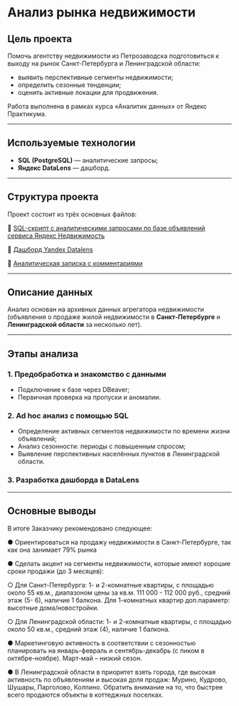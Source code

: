# Анализ рынка недвижимости 
## Цель проекта  
Помочь агентству недвижимости из Петрозаводска подготовиться к выходу на рынок Санкт-Петербурга и Ленинградской области:

- выявить перспективные сегменты недвижимости;
- определить сезонные тенденции;
- оценить активные локации для продвижения.

Работа выполнена в рамках курса «Аналитик данных» от Яндекс Практикума.

---
## Используемые технологии

- **SQL (PostgreSQL)** — аналитические запросы;
- **Яндекс DataLens** — дашборд.
---
## Структура проекта

Проект состоит из трёх основных файлов:

🔷 [SQL-скрипт с аналитическими запросами по базе объявлений сервиса Яндекс Недвижимость](https://github.com/Lena-Artemenko/data-analyst-portfolio/blob/b2661d01b75ba6d77db801b399218b52533a5a7c/real-estate-analytics/Analyse_real_estate.sql)

🔷 [Дашборд Yandex Datalens](https://datalens.yandex/njlcj4fd22di9?tab=aW)

🔷 [Аналитическая записка с комментариями](https://github.com/Lena-Artemenko/data-analyst-portfolio/blob/a790011523828e93fd829839705ae8c138c56e41/real-estate-analytics/comments.pdf)

---

## Описание данных

Анализ основан на архивных данных агрегатора недвижимости (объявления о продаже жилой недвижимости в **Санкт-Петербурге** и **Ленинградской области** за несколько лет).

---

## Этапы анализа

### 1. Предобработка и знакомство с данными

- Подключение к базе через DBeaver;
- Первичная проверка на пропуски и аномалии.

### 2. Ad hoc анализ с помощью SQL

- Определение активных сегментов недвижимости по времени жизни объявлений;
- Анализ сезонности: периоды с повышенным спросом;
- Выявление перспективных населённых пунктов в Ленинградской области.

### 3. Разработка дашборда в DataLens

---

## Основные выводы

В итоге Заказчику рекомендовано следующее:

● Ориентироваться на продажу недвижимости в Санкт-Петербурге, так как она занимает 79% рынка

● Сделать акцент на сегменты недвижимости, которые имеют хорошие сроки продажи (до 3 месяцев):

○ Для Санкт-Петербурга: 1- и 2-комнатные квартиры, с площадью около 55 кв.м., диапазоном цены за кв.м. 111 000 - 112 000 руб., средний этаж (5- 6), наличие 1 балкона. Для 1-комнатных квартир доп.параметр: высотные дома/новостройки.

○ Для Ленинградской области: 1- и 2-комнатные квартиры, с площадью около 50 кв.м., средний этаж (4), наличие 1 балкона.

● Маркетинговую активность в соответствии с сезонностью планировать на январь-февраль и сентябрь-декабрь (с пиком в октябре-ноябре). Март-май – низкий сезон.

● В Ленинградской области в приоритет взять города, где высокая активность по объявлениям и высокая доля продаж: Мурино, Кудрово, Шушары, Парголово, Колпино. Обратить внимание на то, что быстрее всего продаются объекты в коттеджных поселках.

